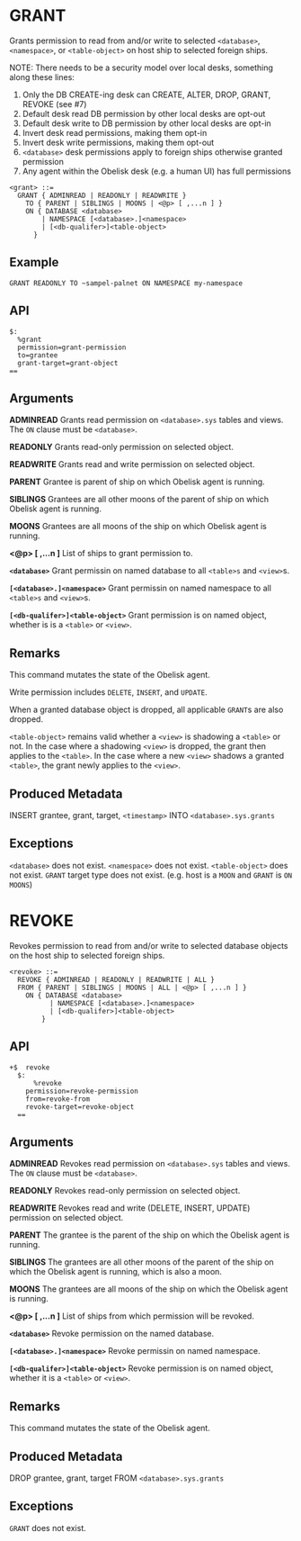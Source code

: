 # GRANT
Grants permission to read from and/or write to selected `<database>`, `<namespace>`, or `<table-object>` on host ship to selected foreign ships.

NOTE: There needs to be a security model over local desks, something along these lines:
1. Only the DB CREATE-ing desk can CREATE, ALTER, DROP, GRANT, REVOKE (see #7)
2. Default desk read DB permission by other local desks are opt-out
3. Default desk write to DB permission by other local desks are opt-in
4. Invert desk read permissions, making them opt-in
5. Invert desk write permissions, making them opt-out
6. `<database>` desk permissions apply to foreign ships otherwise granted permission
7. Any agent within the Obelisk desk (e.g. a human UI) has full permissions

```
<grant> ::=
  GRANT { ADMINREAD | READONLY | READWRITE }
    TO { PARENT | SIBLINGS | MOONS | <@p> [ ,...n ] }
    ON { DATABASE <database>
        | NAMESPACE [<database>.]<namespace>
        | [<db-qualifer>]<table-object> 
      }
```

## Example
`GRANT READONLY TO ~sampel-palnet ON NAMESPACE my-namespace`

## API
```
$:
  %grant
  permission=grant-permission
  to=grantee
  grant-target=grant-object
==
```

## Arguments

**ADMINREAD**
Grants read permission on `<database>.sys` tables and views.
The `ON` clause must be `<database>`.

**READONLY**
Grants read-only permission on selected object.

**READWRITE**
Grants read and write permission on selected object.

**PARENT**
Grantee is parent of ship on which Obelisk agent is running.

**SIBLINGS**
Grantees are all other moons of the parent of ship on which Obelisk agent is running.

**MOONS**
Grantees are all moons of the ship on which Obelisk agent is running.

**<@p> [ ,...n ]**
List of ships to grant permission to.

**`<database>`**
Grant permissin on named database to all `<table>s` and `<view>`s.

**`[<database>.]<namespace>`**
Grant permissin on named namespace to all `<table>s` and `<view>`s.

**`[<db-qualifer>]<table-object>`**
Grant permission is on named object, whether is is a `<table>` or `<view>`.

## Remarks
This command mutates the state of the Obelisk agent.

Write permission includes `DELETE`, `INSERT`, and `UPDATE`.

When a granted database object is dropped, all applicable `GRANT`s are also dropped.

`<table-object>` remains valid whether a `<view>` is shadowing a `<table>` or not.
In the case where a shadowing `<view>` is dropped, the grant then applies to the `<table>`. In the case where a new `<view>` shadows a granted `<table>`, the grant newly applies to the `<view>`.


## Produced Metadata
INSERT grantee, grant, target, `<timestamp>` INTO `<database>.sys.grants`

## Exceptions
`<database>` does not exist.
`<namespace>` does not exist.
`<table-object>` does not exist.
`GRANT` target type does not exist. (e.g. host is a `MOON` and `GRANT` is `ON MOONS`)


# REVOKE
Revokes permission to read from and/or write to selected database objects on the host ship to selected foreign ships.

```
<revoke> ::=
  REVOKE { ADMINREAD | READONLY | READWRITE | ALL }
  FROM { PARENT | SIBLINGS | MOONS | ALL | <@p> [ ,...n ] }
    ON { DATABASE <database>
          | NAMESPACE [<database>.]<namespace>
          | [<db-qualifer>]<table-object> 
        }
```


## API
```
+$  revoke
  $:
      %revoke
    permission=revoke-permission
    from=revoke-from
    revoke-target=revoke-object
  ==
```

## Arguments

**ADMINREAD**
Revokes read permission on `<database>.sys` tables and views. The `ON` clause must be `<database>`.

**READONLY**
Revokes read-only permission on selected object.

**READWRITE**
Revokes read and write (DELETE, INSERT, UPDATE) permission on selected object.

**PARENT**
The grantee is the parent of the ship on which the Obelisk agent is running.

**SIBLINGS**
The grantees are all other moons of the parent of the ship on which the Obelisk agent is running, which is also a moon.

**MOONS**
The grantees are all moons of the ship on which the Obelisk agent is running.

**<@p> [ ,...n ]**
List of ships from which permission will be revoked.

**`<database>`**
Revoke permission on the named database.

**`[<database>.]<namespace>`**
Revoke permissin on named namespace.

**`[<db-qualifer>]<table-object>`**
Revoke permission is on named object, whether it is a `<table>` or `<view>`.

## Remarks
This command mutates the state of the Obelisk agent.

## Produced Metadata
DROP grantee, grant, target FROM `<database>.sys.grants`

## Exceptions

`GRANT` does not exist.
